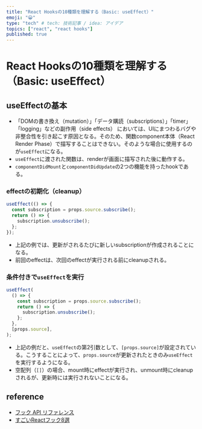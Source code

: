 ```yaml
---
title: "React Hooksの10種類を理解する（Basic: useEffect）"
emoji: "😀"
type: "tech" # tech: 技術記事 / idea: アイデア
topics: ["react", "react hooks"]
published: true
---
```


# React Hooksの10種類を理解する（Basic: useEffect）
## useEffectの基本

- 「DOMの書き換え（mutation）」「データ購読（subscriptions）」「timer」「logging」などの副作用（side effects） においては、UIにまつわるバグや非整合性を引き起こす原因となる。そのため、関数component本体（React Render Phase）で描写することはできない。そのような場合に使用するのが`useEffect`になる。
- `useEffect`に渡された関数は、renderが画面に描写された後に動作する。
- `componentDidMount`と`componentDidUpdate`の2つの機能を持ったhookである。

### effectの初期化（cleanup）

```javascript
useEffect(() => {
  const subscription = props.source.subscribe();
  return () => {
    subscription.unsubscribe();
  };
});
```

- 上記の例では、更新がされるたびに新しいsubscriptionが作成されることになる。
- 前回のeffectは、次回のeffectが実行される前にcleanupされる。

### 条件付きで`useEffect`を実行

```javascript
useEffect(
  () => {
    const subscription = props.source.subscribe();
    return () => {
      subscription.unsubscribe();
    };
  },
  [props.source],
);
```

- 上記の例だと、`useEffect`の第2引数として、`[props.source]`が設定されている。こうすることによって、`props.source`が更新されたときのみ`useEffect`を実行するようになる。
- 空配列（`[]`）の場合、mount時にeffectが実行され、unmount時にcleanupされるが、更新時には実行されないことになる。

## reference

- [フック API リファレンス](https://ja.reactjs.org/docs/hooks-reference.html)
- [すごいReactフック8選](https://qiita.com/baby-degu/items/52dbb382bbaf6c43e2db)
